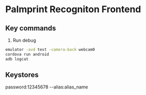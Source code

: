 # Palmprint Recogniton Frontend
## Key commands
1. Run debug
```bash
emulator -avd test -camera-back webcam0
cordova run android
adb logcat
```
## Keystores
password:12345678
--alias:alias_name
